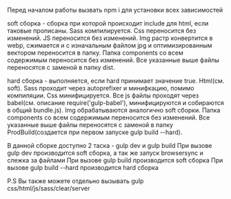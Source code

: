 Перед началом работы вызвать npm i для установки всех зависимостей

soft сборка - сборка при которой происходит include для html, если таковые прописаны. 
Sass компилируется. Сss переносится без изменений. JS переносится без изменений.
Img растр конвертится в webp, сжимается и с изначальным файлом jpg и оптимизированным вектором переносится в папку.
Папка components со всем содержимым переносится без изменений.
Все указанные выше файлы переносятся с заменой в папку dist.

hard сборка - выполняется, если hard принимает значение true. Html(см. soft). Sass проходит через autoprefixer и минифкацию, помимо компиляции.
Сss минифицируется. Все js файлы проходят через babel(см. описание require('gulp-babel'), минифицируются и собираются в общий bundle.js).
Img обрабатываются аналогично soft сборки. Папка components со всем содержимым переносится без изменений.
Все указанные выше файлы переносятся с заменой в папку ProdBuild(создается при первом запуске gulp build --hard).

В данной сборке доступно 2 таска - gulp dev и gulp build
При вызове gulp dev производится soft сборка, а так же запуск browsersync и слежка за файлами
При вызове gulp build производится soft сборка
При вызове gulp build --hard производится hard сборка

P.S Вы также можете отдельно вызывать gulp css/html/js/sass/clear/server

